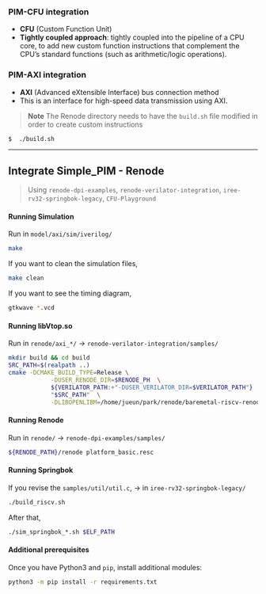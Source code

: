 ### PIM-CFU integration 
* **CFU** (Custom Function Unit)
* **Tightly coupled approach**: tightly coupled into the pipeline of a CPU core, to add new custom function instructions that complement the CPU’s standard functions (such as arithmetic/logic operations).

### PIM-AXI integration
* **AXI** (Advanced eXtensible Interface) bus connection method
* This is an interface for high-speed data transmission using AXI.

> **Note**
> The Renode directory needs to have the `build.sh` file modified in order to create custom instructions
```sh
$  ./build.sh
```

----
## Integrate Simple_PIM - Renode

> Using `renode-dpi-examples`, `renode-verilator-integration`, `iree-rv32-springbok-legacy`, `CFU-Playground`

#### Running Simulation
Run in `model/axi/sim/iverilog/`
```bash
make
```
If you want to clean the simulation files,
```bash
make clean
```
If you want to see the timing diagram, 
```bash
gtkwave *.vcd
```


#### Running libVtop.so
Run in `renode/axi_*/` -> `renode-verilator-integration/samples/`
```bash
mkdir build && cd build
SRC_PATH=$(realpath ..)
cmake -DCMAKE_BUILD_TYPE=Release \
            -DUSER_RENODE_DIR=$RENODE_PH  \
            ${VERILATOR_PATH:+"-DUSER_VERILATOR_DIR=$VERILATOR_PATH"}  \
            "$SRC_PATH"  \
            -DLIBOPENLIBM=/home/jueun/park/renode/baremetal-riscv-renode/renode-verilator-integration/lib/libopenlibm-Linux-x86_64.a
```


#### Running Renode 
Run in `renode/` -> `renode-dpi-examples/samples/`
```bash
${RENODE_PATH}/renode platform_basic.resc
```

#### Running Springbok
If you revise the `samples/util/util.c`, -> in `iree-rv32-springbok-legacy/`
```bash
./build_riscv.sh
```

After that,
```bash
./sim_springbok_*.sh $ELF_PATH
```

#### Additional prerequisites
Once you have Python3 and `pip`, install additional modules:
```bash
python3 -m pip install -r requirements.txt
```



